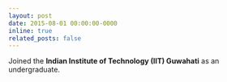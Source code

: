```yaml
---
layout: post
date: 2015-08-01 00:00:00-0000
inline: true
related_posts: false
---
```


Joined the **Indian Institute of Technology (IIT) Guwahati** as an undergraduate.
